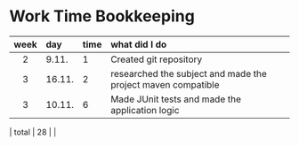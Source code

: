 # Work Time Bookkeeping

| week | day | time | what did I do  |
| :----:|:-----|:-----| :-----|
| 2 | 9.11.    | 1 | Created git repository |
| 3 | 16.11.   | 2 | researched the subject and made the project maven compatible |
| 3 | 10.11.   | 6 | Made JUnit tests and made the application logic |

| total   | 28   | | 
